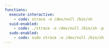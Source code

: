 ```yaml
---
functions:
  execute-interactive:
    - code: strace -o /dev/null /bin/sh
  suid-enabled:
    - code: ./strace -o /dev/null /bin/sh -p
  sudo-enabled:
    - code: sudo strace -o /dev/null /bin/sh
---
```

